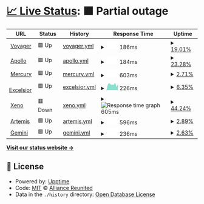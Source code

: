 # [📈 Live Status](https://status.alru.ga): <!--live status--> **🟧 Partial outage**

<!--start: status pages-->
<!-- This summary is generated by Upptime (https://github.com/upptime/upptime) -->
<!-- Do not edit this manually, your changes will be overwritten -->
<!-- prettier-ignore -->
| URL | Status | History | Response Time | Uptime |
| --- | ------ | ------- | ------------- | ------ |
| <img alt="" src="https://favicons.githubusercontent.com/voyager.alru.xyz" height="13"> [Voyager](https://voyager.alru.xyz:8090) | 🟩 Up | [voyager.yml](https://github.com/DamienVesper/status.alru.ga/commits/HEAD/history/voyager.yml) | <details><summary><img alt="Response time graph" src="./graphs/voyager/response-time-week.png" height="20"> 186ms</summary><br><a href="https://status.alru.ga/history/voyager"><img alt="Response time 1067" src="https://img.shields.io/endpoint?url=https%3A%2F%2Fraw.githubusercontent.com%2FDamienVesper%2Fstatus.alru.ga%2FHEAD%2Fapi%2Fvoyager%2Fresponse-time.json"></a><br><a href="https://status.alru.ga/history/voyager"><img alt="24-hour response time 136" src="https://img.shields.io/endpoint?url=https%3A%2F%2Fraw.githubusercontent.com%2FDamienVesper%2Fstatus.alru.ga%2FHEAD%2Fapi%2Fvoyager%2Fresponse-time-day.json"></a><br><a href="https://status.alru.ga/history/voyager"><img alt="7-day response time 186" src="https://img.shields.io/endpoint?url=https%3A%2F%2Fraw.githubusercontent.com%2FDamienVesper%2Fstatus.alru.ga%2FHEAD%2Fapi%2Fvoyager%2Fresponse-time-week.json"></a><br><a href="https://status.alru.ga/history/voyager"><img alt="30-day response time 1916" src="https://img.shields.io/endpoint?url=https%3A%2F%2Fraw.githubusercontent.com%2FDamienVesper%2Fstatus.alru.ga%2FHEAD%2Fapi%2Fvoyager%2Fresponse-time-month.json"></a><br><a href="https://status.alru.ga/history/voyager"><img alt="1-year response time 1067" src="https://img.shields.io/endpoint?url=https%3A%2F%2Fraw.githubusercontent.com%2FDamienVesper%2Fstatus.alru.ga%2FHEAD%2Fapi%2Fvoyager%2Fresponse-time-year.json"></a></details> | <details><summary><a href="https://status.alru.ga/history/voyager">19.01%</a></summary><a href="https://status.alru.ga/history/voyager"><img alt="All-time uptime 41.75%" src="https://img.shields.io/endpoint?url=https%3A%2F%2Fraw.githubusercontent.com%2FDamienVesper%2Fstatus.alru.ga%2FHEAD%2Fapi%2Fvoyager%2Fuptime.json"></a><br><a href="https://status.alru.ga/history/voyager"><img alt="24-hour uptime 0.00%" src="https://img.shields.io/endpoint?url=https%3A%2F%2Fraw.githubusercontent.com%2FDamienVesper%2Fstatus.alru.ga%2FHEAD%2Fapi%2Fvoyager%2Fuptime-day.json"></a><br><a href="https://status.alru.ga/history/voyager"><img alt="7-day uptime 19.01%" src="https://img.shields.io/endpoint?url=https%3A%2F%2Fraw.githubusercontent.com%2FDamienVesper%2Fstatus.alru.ga%2FHEAD%2Fapi%2Fvoyager%2Fuptime-week.json"></a><br><a href="https://status.alru.ga/history/voyager"><img alt="30-day uptime 0.00%" src="https://img.shields.io/endpoint?url=https%3A%2F%2Fraw.githubusercontent.com%2FDamienVesper%2Fstatus.alru.ga%2FHEAD%2Fapi%2Fvoyager%2Fuptime-month.json"></a><br><a href="https://status.alru.ga/history/voyager"><img alt="1-year uptime 41.75%" src="https://img.shields.io/endpoint?url=https%3A%2F%2Fraw.githubusercontent.com%2FDamienVesper%2Fstatus.alru.ga%2FHEAD%2Fapi%2Fvoyager%2Fuptime-year.json"></a></details>
| <img alt="" src="https://favicons.githubusercontent.com/apollo.alru.xyz" height="13"> [Apollo](https://apollo.alru.xyz:8070) | 🟩 Up | [apollo.yml](https://github.com/DamienVesper/status.alru.ga/commits/HEAD/history/apollo.yml) | <details><summary><img alt="Response time graph" src="./graphs/apollo/response-time-week.png" height="20"> 184ms</summary><br><a href="https://status.alru.ga/history/apollo"><img alt="Response time 831" src="https://img.shields.io/endpoint?url=https%3A%2F%2Fraw.githubusercontent.com%2FDamienVesper%2Fstatus.alru.ga%2FHEAD%2Fapi%2Fapollo%2Fresponse-time.json"></a><br><a href="https://status.alru.ga/history/apollo"><img alt="24-hour response time 127" src="https://img.shields.io/endpoint?url=https%3A%2F%2Fraw.githubusercontent.com%2FDamienVesper%2Fstatus.alru.ga%2FHEAD%2Fapi%2Fapollo%2Fresponse-time-day.json"></a><br><a href="https://status.alru.ga/history/apollo"><img alt="7-day response time 184" src="https://img.shields.io/endpoint?url=https%3A%2F%2Fraw.githubusercontent.com%2FDamienVesper%2Fstatus.alru.ga%2FHEAD%2Fapi%2Fapollo%2Fresponse-time-week.json"></a><br><a href="https://status.alru.ga/history/apollo"><img alt="30-day response time 1286" src="https://img.shields.io/endpoint?url=https%3A%2F%2Fraw.githubusercontent.com%2FDamienVesper%2Fstatus.alru.ga%2FHEAD%2Fapi%2Fapollo%2Fresponse-time-month.json"></a><br><a href="https://status.alru.ga/history/apollo"><img alt="1-year response time 831" src="https://img.shields.io/endpoint?url=https%3A%2F%2Fraw.githubusercontent.com%2FDamienVesper%2Fstatus.alru.ga%2FHEAD%2Fapi%2Fapollo%2Fresponse-time-year.json"></a></details> | <details><summary><a href="https://status.alru.ga/history/apollo">23.28%</a></summary><a href="https://status.alru.ga/history/apollo"><img alt="All-time uptime 43.20%" src="https://img.shields.io/endpoint?url=https%3A%2F%2Fraw.githubusercontent.com%2FDamienVesper%2Fstatus.alru.ga%2FHEAD%2Fapi%2Fapollo%2Fuptime.json"></a><br><a href="https://status.alru.ga/history/apollo"><img alt="24-hour uptime 0.00%" src="https://img.shields.io/endpoint?url=https%3A%2F%2Fraw.githubusercontent.com%2FDamienVesper%2Fstatus.alru.ga%2FHEAD%2Fapi%2Fapollo%2Fuptime-day.json"></a><br><a href="https://status.alru.ga/history/apollo"><img alt="7-day uptime 23.28%" src="https://img.shields.io/endpoint?url=https%3A%2F%2Fraw.githubusercontent.com%2FDamienVesper%2Fstatus.alru.ga%2FHEAD%2Fapi%2Fapollo%2Fuptime-week.json"></a><br><a href="https://status.alru.ga/history/apollo"><img alt="30-day uptime 0.00%" src="https://img.shields.io/endpoint?url=https%3A%2F%2Fraw.githubusercontent.com%2FDamienVesper%2Fstatus.alru.ga%2FHEAD%2Fapi%2Fapollo%2Fuptime-month.json"></a><br><a href="https://status.alru.ga/history/apollo"><img alt="1-year uptime 43.20%" src="https://img.shields.io/endpoint?url=https%3A%2F%2Fraw.githubusercontent.com%2FDamienVesper%2Fstatus.alru.ga%2FHEAD%2Fapi%2Fapollo%2Fuptime-year.json"></a></details>
| <img alt="" src="https://favicons.githubusercontent.com/mercury.alru.xyz" height="13"> [Mercury](https://mercury.alru.xyz:8081) | 🟩 Up | [mercury.yml](https://github.com/DamienVesper/status.alru.ga/commits/HEAD/history/mercury.yml) | <details><summary><img alt="Response time graph" src="./graphs/mercury/response-time-week.png" height="20"> 603ms</summary><br><a href="https://status.alru.ga/history/mercury"><img alt="Response time 696" src="https://img.shields.io/endpoint?url=https%3A%2F%2Fraw.githubusercontent.com%2FDamienVesper%2Fstatus.alru.ga%2FHEAD%2Fapi%2Fmercury%2Fresponse-time.json"></a><br><a href="https://status.alru.ga/history/mercury"><img alt="24-hour response time 590" src="https://img.shields.io/endpoint?url=https%3A%2F%2Fraw.githubusercontent.com%2FDamienVesper%2Fstatus.alru.ga%2FHEAD%2Fapi%2Fmercury%2Fresponse-time-day.json"></a><br><a href="https://status.alru.ga/history/mercury"><img alt="7-day response time 603" src="https://img.shields.io/endpoint?url=https%3A%2F%2Fraw.githubusercontent.com%2FDamienVesper%2Fstatus.alru.ga%2FHEAD%2Fapi%2Fmercury%2Fresponse-time-week.json"></a><br><a href="https://status.alru.ga/history/mercury"><img alt="30-day response time 623" src="https://img.shields.io/endpoint?url=https%3A%2F%2Fraw.githubusercontent.com%2FDamienVesper%2Fstatus.alru.ga%2FHEAD%2Fapi%2Fmercury%2Fresponse-time-month.json"></a><br><a href="https://status.alru.ga/history/mercury"><img alt="1-year response time 696" src="https://img.shields.io/endpoint?url=https%3A%2F%2Fraw.githubusercontent.com%2FDamienVesper%2Fstatus.alru.ga%2FHEAD%2Fapi%2Fmercury%2Fresponse-time-year.json"></a></details> | <details><summary><a href="https://status.alru.ga/history/mercury">2.71%</a></summary><a href="https://status.alru.ga/history/mercury"><img alt="All-time uptime 29.11%" src="https://img.shields.io/endpoint?url=https%3A%2F%2Fraw.githubusercontent.com%2FDamienVesper%2Fstatus.alru.ga%2FHEAD%2Fapi%2Fmercury%2Fuptime.json"></a><br><a href="https://status.alru.ga/history/mercury"><img alt="24-hour uptime 0.00%" src="https://img.shields.io/endpoint?url=https%3A%2F%2Fraw.githubusercontent.com%2FDamienVesper%2Fstatus.alru.ga%2FHEAD%2Fapi%2Fmercury%2Fuptime-day.json"></a><br><a href="https://status.alru.ga/history/mercury"><img alt="7-day uptime 2.71%" src="https://img.shields.io/endpoint?url=https%3A%2F%2Fraw.githubusercontent.com%2FDamienVesper%2Fstatus.alru.ga%2FHEAD%2Fapi%2Fmercury%2Fuptime-week.json"></a><br><a href="https://status.alru.ga/history/mercury"><img alt="30-day uptime 0.00%" src="https://img.shields.io/endpoint?url=https%3A%2F%2Fraw.githubusercontent.com%2FDamienVesper%2Fstatus.alru.ga%2FHEAD%2Fapi%2Fmercury%2Fuptime-month.json"></a><br><a href="https://status.alru.ga/history/mercury"><img alt="1-year uptime 29.11%" src="https://img.shields.io/endpoint?url=https%3A%2F%2Fraw.githubusercontent.com%2FDamienVesper%2Fstatus.alru.ga%2FHEAD%2Fapi%2Fmercury%2Fuptime-year.json"></a></details>
| <img alt="" src="https://favicons.githubusercontent.com/excelsior.alru.xyz" height="13"> [Excelsior](https://excelsior.alru.xyz:8080) | 🟩 Up | [excelsior.yml](https://github.com/DamienVesper/status.alru.ga/commits/HEAD/history/excelsior.yml) | <details><summary><img alt="Response time graph" src="./graphs/excelsior/response-time-week.png" height="20"> 226ms</summary><br><a href="https://status.alru.ga/history/excelsior"><img alt="Response time 395" src="https://img.shields.io/endpoint?url=https%3A%2F%2Fraw.githubusercontent.com%2FDamienVesper%2Fstatus.alru.ga%2FHEAD%2Fapi%2Fexcelsior%2Fresponse-time.json"></a><br><a href="https://status.alru.ga/history/excelsior"><img alt="24-hour response time 264" src="https://img.shields.io/endpoint?url=https%3A%2F%2Fraw.githubusercontent.com%2FDamienVesper%2Fstatus.alru.ga%2FHEAD%2Fapi%2Fexcelsior%2Fresponse-time-day.json"></a><br><a href="https://status.alru.ga/history/excelsior"><img alt="7-day response time 226" src="https://img.shields.io/endpoint?url=https%3A%2F%2Fraw.githubusercontent.com%2FDamienVesper%2Fstatus.alru.ga%2FHEAD%2Fapi%2Fexcelsior%2Fresponse-time-week.json"></a><br><a href="https://status.alru.ga/history/excelsior"><img alt="30-day response time 226" src="https://img.shields.io/endpoint?url=https%3A%2F%2Fraw.githubusercontent.com%2FDamienVesper%2Fstatus.alru.ga%2FHEAD%2Fapi%2Fexcelsior%2Fresponse-time-month.json"></a><br><a href="https://status.alru.ga/history/excelsior"><img alt="1-year response time 395" src="https://img.shields.io/endpoint?url=https%3A%2F%2Fraw.githubusercontent.com%2FDamienVesper%2Fstatus.alru.ga%2FHEAD%2Fapi%2Fexcelsior%2Fresponse-time-year.json"></a></details> | <details><summary><a href="https://status.alru.ga/history/excelsior">6.35%</a></summary><a href="https://status.alru.ga/history/excelsior"><img alt="All-time uptime 0.00%" src="https://img.shields.io/endpoint?url=https%3A%2F%2Fraw.githubusercontent.com%2FDamienVesper%2Fstatus.alru.ga%2FHEAD%2Fapi%2Fexcelsior%2Fuptime.json"></a><br><a href="https://status.alru.ga/history/excelsior"><img alt="24-hour uptime 0.00%" src="https://img.shields.io/endpoint?url=https%3A%2F%2Fraw.githubusercontent.com%2FDamienVesper%2Fstatus.alru.ga%2FHEAD%2Fapi%2Fexcelsior%2Fuptime-day.json"></a><br><a href="https://status.alru.ga/history/excelsior"><img alt="7-day uptime 6.35%" src="https://img.shields.io/endpoint?url=https%3A%2F%2Fraw.githubusercontent.com%2FDamienVesper%2Fstatus.alru.ga%2FHEAD%2Fapi%2Fexcelsior%2Fuptime-week.json"></a><br><a href="https://status.alru.ga/history/excelsior"><img alt="30-day uptime 0.00%" src="https://img.shields.io/endpoint?url=https%3A%2F%2Fraw.githubusercontent.com%2FDamienVesper%2Fstatus.alru.ga%2FHEAD%2Fapi%2Fexcelsior%2Fuptime-month.json"></a><br><a href="https://status.alru.ga/history/excelsior"><img alt="1-year uptime 0.00%" src="https://img.shields.io/endpoint?url=https%3A%2F%2Fraw.githubusercontent.com%2FDamienVesper%2Fstatus.alru.ga%2FHEAD%2Fapi%2Fexcelsior%2Fuptime-year.json"></a></details>
| <img alt="" src="https://favicons.githubusercontent.com/xeno.alru.xyz" height="13"> [Xeno](https://xeno.alru.xyz:8080) | 🟥 Down | [xeno.yml](https://github.com/DamienVesper/status.alru.ga/commits/HEAD/history/xeno.yml) | <details><summary><img alt="Response time graph" src="./graphs/xeno/response-time-week.png" height="20"> 605ms</summary><br><a href="https://status.alru.ga/history/xeno"><img alt="Response time 605" src="https://img.shields.io/endpoint?url=https%3A%2F%2Fraw.githubusercontent.com%2FDamienVesper%2Fstatus.alru.ga%2FHEAD%2Fapi%2Fxeno%2Fresponse-time.json"></a><br><a href="https://status.alru.ga/history/xeno"><img alt="24-hour response time 0" src="https://img.shields.io/endpoint?url=https%3A%2F%2Fraw.githubusercontent.com%2FDamienVesper%2Fstatus.alru.ga%2FHEAD%2Fapi%2Fxeno%2Fresponse-time-day.json"></a><br><a href="https://status.alru.ga/history/xeno"><img alt="7-day response time 605" src="https://img.shields.io/endpoint?url=https%3A%2F%2Fraw.githubusercontent.com%2FDamienVesper%2Fstatus.alru.ga%2FHEAD%2Fapi%2Fxeno%2Fresponse-time-week.json"></a><br><a href="https://status.alru.ga/history/xeno"><img alt="30-day response time 605" src="https://img.shields.io/endpoint?url=https%3A%2F%2Fraw.githubusercontent.com%2FDamienVesper%2Fstatus.alru.ga%2FHEAD%2Fapi%2Fxeno%2Fresponse-time-month.json"></a><br><a href="https://status.alru.ga/history/xeno"><img alt="1-year response time 605" src="https://img.shields.io/endpoint?url=https%3A%2F%2Fraw.githubusercontent.com%2FDamienVesper%2Fstatus.alru.ga%2FHEAD%2Fapi%2Fxeno%2Fresponse-time-year.json"></a></details> | <details><summary><a href="https://status.alru.ga/history/xeno">44.24%</a></summary><a href="https://status.alru.ga/history/xeno"><img alt="All-time uptime 0.00%" src="https://img.shields.io/endpoint?url=https%3A%2F%2Fraw.githubusercontent.com%2FDamienVesper%2Fstatus.alru.ga%2FHEAD%2Fapi%2Fxeno%2Fuptime.json"></a><br><a href="https://status.alru.ga/history/xeno"><img alt="24-hour uptime 93.22%" src="https://img.shields.io/endpoint?url=https%3A%2F%2Fraw.githubusercontent.com%2FDamienVesper%2Fstatus.alru.ga%2FHEAD%2Fapi%2Fxeno%2Fuptime-day.json"></a><br><a href="https://status.alru.ga/history/xeno"><img alt="7-day uptime 44.24%" src="https://img.shields.io/endpoint?url=https%3A%2F%2Fraw.githubusercontent.com%2FDamienVesper%2Fstatus.alru.ga%2FHEAD%2Fapi%2Fxeno%2Fuptime-week.json"></a><br><a href="https://status.alru.ga/history/xeno"><img alt="30-day uptime 0.00%" src="https://img.shields.io/endpoint?url=https%3A%2F%2Fraw.githubusercontent.com%2FDamienVesper%2Fstatus.alru.ga%2FHEAD%2Fapi%2Fxeno%2Fuptime-month.json"></a><br><a href="https://status.alru.ga/history/xeno"><img alt="1-year uptime 0.00%" src="https://img.shields.io/endpoint?url=https%3A%2F%2Fraw.githubusercontent.com%2FDamienVesper%2Fstatus.alru.ga%2FHEAD%2Fapi%2Fxeno%2Fuptime-year.json"></a></details>
| <img alt="" src="https://favicons.githubusercontent.com/artemis.alru.xyz" height="13"> [Artemis](https://artemis.alru.xyz:8080) | 🟩 Up | [artemis.yml](https://github.com/DamienVesper/status.alru.ga/commits/HEAD/history/artemis.yml) | <details><summary><img alt="Response time graph" src="./graphs/artemis/response-time-week.png" height="20"> 596ms</summary><br><a href="https://status.alru.ga/history/artemis"><img alt="Response time 768" src="https://img.shields.io/endpoint?url=https%3A%2F%2Fraw.githubusercontent.com%2FDamienVesper%2Fstatus.alru.ga%2FHEAD%2Fapi%2Fartemis%2Fresponse-time.json"></a><br><a href="https://status.alru.ga/history/artemis"><img alt="24-hour response time 576" src="https://img.shields.io/endpoint?url=https%3A%2F%2Fraw.githubusercontent.com%2FDamienVesper%2Fstatus.alru.ga%2FHEAD%2Fapi%2Fartemis%2Fresponse-time-day.json"></a><br><a href="https://status.alru.ga/history/artemis"><img alt="7-day response time 596" src="https://img.shields.io/endpoint?url=https%3A%2F%2Fraw.githubusercontent.com%2FDamienVesper%2Fstatus.alru.ga%2FHEAD%2Fapi%2Fartemis%2Fresponse-time-week.json"></a><br><a href="https://status.alru.ga/history/artemis"><img alt="30-day response time 861" src="https://img.shields.io/endpoint?url=https%3A%2F%2Fraw.githubusercontent.com%2FDamienVesper%2Fstatus.alru.ga%2FHEAD%2Fapi%2Fartemis%2Fresponse-time-month.json"></a><br><a href="https://status.alru.ga/history/artemis"><img alt="1-year response time 768" src="https://img.shields.io/endpoint?url=https%3A%2F%2Fraw.githubusercontent.com%2FDamienVesper%2Fstatus.alru.ga%2FHEAD%2Fapi%2Fartemis%2Fresponse-time-year.json"></a></details> | <details><summary><a href="https://status.alru.ga/history/artemis">2.89%</a></summary><a href="https://status.alru.ga/history/artemis"><img alt="All-time uptime 43.08%" src="https://img.shields.io/endpoint?url=https%3A%2F%2Fraw.githubusercontent.com%2FDamienVesper%2Fstatus.alru.ga%2FHEAD%2Fapi%2Fartemis%2Fuptime.json"></a><br><a href="https://status.alru.ga/history/artemis"><img alt="24-hour uptime 0.00%" src="https://img.shields.io/endpoint?url=https%3A%2F%2Fraw.githubusercontent.com%2FDamienVesper%2Fstatus.alru.ga%2FHEAD%2Fapi%2Fartemis%2Fuptime-day.json"></a><br><a href="https://status.alru.ga/history/artemis"><img alt="7-day uptime 2.89%" src="https://img.shields.io/endpoint?url=https%3A%2F%2Fraw.githubusercontent.com%2FDamienVesper%2Fstatus.alru.ga%2FHEAD%2Fapi%2Fartemis%2Fuptime-week.json"></a><br><a href="https://status.alru.ga/history/artemis"><img alt="30-day uptime 0.00%" src="https://img.shields.io/endpoint?url=https%3A%2F%2Fraw.githubusercontent.com%2FDamienVesper%2Fstatus.alru.ga%2FHEAD%2Fapi%2Fartemis%2Fuptime-month.json"></a><br><a href="https://status.alru.ga/history/artemis"><img alt="1-year uptime 43.08%" src="https://img.shields.io/endpoint?url=https%3A%2F%2Fraw.githubusercontent.com%2FDamienVesper%2Fstatus.alru.ga%2FHEAD%2Fapi%2Fartemis%2Fuptime-year.json"></a></details>
| <img alt="" src="https://favicons.githubusercontent.com/gemini.alru.xyz" height="13"> [Gemini](https://gemini.alru.xyz:8080) | 🟩 Up | [gemini.yml](https://github.com/DamienVesper/status.alru.ga/commits/HEAD/history/gemini.yml) | <details><summary><img alt="Response time graph" src="./graphs/gemini/response-time-week.png" height="20"> 236ms</summary><br><a href="https://status.alru.ga/history/gemini"><img alt="Response time 476" src="https://img.shields.io/endpoint?url=https%3A%2F%2Fraw.githubusercontent.com%2FDamienVesper%2Fstatus.alru.ga%2FHEAD%2Fapi%2Fgemini%2Fresponse-time.json"></a><br><a href="https://status.alru.ga/history/gemini"><img alt="24-hour response time 303" src="https://img.shields.io/endpoint?url=https%3A%2F%2Fraw.githubusercontent.com%2FDamienVesper%2Fstatus.alru.ga%2FHEAD%2Fapi%2Fgemini%2Fresponse-time-day.json"></a><br><a href="https://status.alru.ga/history/gemini"><img alt="7-day response time 236" src="https://img.shields.io/endpoint?url=https%3A%2F%2Fraw.githubusercontent.com%2FDamienVesper%2Fstatus.alru.ga%2FHEAD%2Fapi%2Fgemini%2Fresponse-time-week.json"></a><br><a href="https://status.alru.ga/history/gemini"><img alt="30-day response time 682" src="https://img.shields.io/endpoint?url=https%3A%2F%2Fraw.githubusercontent.com%2FDamienVesper%2Fstatus.alru.ga%2FHEAD%2Fapi%2Fgemini%2Fresponse-time-month.json"></a><br><a href="https://status.alru.ga/history/gemini"><img alt="1-year response time 476" src="https://img.shields.io/endpoint?url=https%3A%2F%2Fraw.githubusercontent.com%2FDamienVesper%2Fstatus.alru.ga%2FHEAD%2Fapi%2Fgemini%2Fresponse-time-year.json"></a></details> | <details><summary><a href="https://status.alru.ga/history/gemini">2.63%</a></summary><a href="https://status.alru.ga/history/gemini"><img alt="All-time uptime 41.81%" src="https://img.shields.io/endpoint?url=https%3A%2F%2Fraw.githubusercontent.com%2FDamienVesper%2Fstatus.alru.ga%2FHEAD%2Fapi%2Fgemini%2Fuptime.json"></a><br><a href="https://status.alru.ga/history/gemini"><img alt="24-hour uptime 0.00%" src="https://img.shields.io/endpoint?url=https%3A%2F%2Fraw.githubusercontent.com%2FDamienVesper%2Fstatus.alru.ga%2FHEAD%2Fapi%2Fgemini%2Fuptime-day.json"></a><br><a href="https://status.alru.ga/history/gemini"><img alt="7-day uptime 2.63%" src="https://img.shields.io/endpoint?url=https%3A%2F%2Fraw.githubusercontent.com%2FDamienVesper%2Fstatus.alru.ga%2FHEAD%2Fapi%2Fgemini%2Fuptime-week.json"></a><br><a href="https://status.alru.ga/history/gemini"><img alt="30-day uptime 0.00%" src="https://img.shields.io/endpoint?url=https%3A%2F%2Fraw.githubusercontent.com%2FDamienVesper%2Fstatus.alru.ga%2FHEAD%2Fapi%2Fgemini%2Fuptime-month.json"></a><br><a href="https://status.alru.ga/history/gemini"><img alt="1-year uptime 41.81%" src="https://img.shields.io/endpoint?url=https%3A%2F%2Fraw.githubusercontent.com%2FDamienVesper%2Fstatus.alru.ga%2FHEAD%2Fapi%2Fgemini%2Fuptime-year.json"></a></details>

<!--end: status pages-->

[**Visit our status website →**](https://status.alru.ga)

## 📄 License

- Powered by: [Upptime](https://github.com/upptime/upptime)
- Code: [MIT](./.github/LICENSE) © [Alliance Reunited](https://alru.ga)
- Data in the `./history` directory: [Open Database License](https://opendatacommons.org/licenses/odbl/1-0/)
